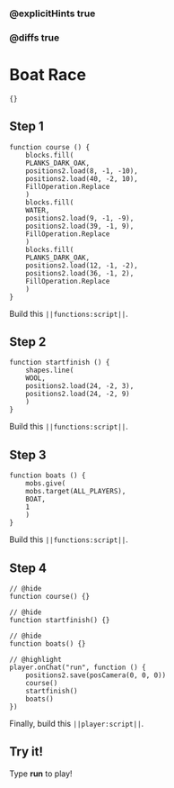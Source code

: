 ### @explicitHints true

### @diffs true

# Boat Race



```template
{}
```

## Step 1

```blocks
function course () {
    blocks.fill(
    PLANKS_DARK_OAK,
    positions2.load(8, -1, -10),
    positions2.load(40, -2, 10),
    FillOperation.Replace
    )
    blocks.fill(
    WATER,
    positions2.load(9, -1, -9),
    positions2.load(39, -1, 9),
    FillOperation.Replace
    )
    blocks.fill(
    PLANKS_DARK_OAK,
    positions2.load(12, -1, -2),
    positions2.load(36, -1, 2),
    FillOperation.Replace
    )
}
```

Build this ``||functions:script||``.

## Step 2

```blocks
function startfinish () {
    shapes.line(
    WOOL,
    positions2.load(24, -2, 3),
    positions2.load(24, -2, 9)
    )
}
```

Build this ``||functions:script||``.

## Step 3

```blocks
function boats () {
    mobs.give(
    mobs.target(ALL_PLAYERS),
    BOAT,
    1
    )
}
```

Build this ``||functions:script||``.

## Step 4

```blocks
// @hide
function course() {}

// @hide
function startfinish() {}

// @hide
function boats() {}

// @highlight
player.onChat("run", function () {
    positions2.save(posCamera(0, 0, 0))
    course()
    startfinish()
    boats()
})
```

Finally, build this ``||player:script||``.

## Try it!

Type **run** to play!